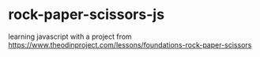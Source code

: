 # rock-paper-scissors-js
learning javascript with a  project from https://www.theodinproject.com/lessons/foundations-rock-paper-scissors
